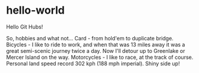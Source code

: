 hello-world
===========

Hello Git Hubs! 

So, hobbies and what not... 
Card - from hold'em to duplicate bridge. 
Bicycles - I like to ride to work, and when that was 13 miles away it was a great semi-scenic journey twice a day. Now I'll detour up to Greenlake or Mercer Island on the way. 
Motorcycles - I like to race, at the track of course. Personal land speed record 302 kph (188 mph imperial). 
Shiny side up! 
